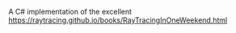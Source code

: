 A C# implementation of the excellent https://raytracing.github.io/books/RayTracingInOneWeekend.html

